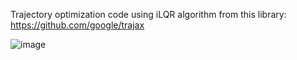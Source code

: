 Trajectory optimization code using iLQR algorithm from this library:
  https://github.com/google/trajax
  
![image](https://user-images.githubusercontent.com/4888418/233631116-e9735d01-f31a-4fb6-847b-8908e5bfff35.png)
